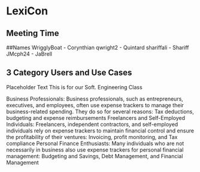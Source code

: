 # LexiCon 

## Meeting Time 

##Names
WrigglyBoat - Corynthian 
qwright2 - Quintard 
shariffali - Shariff
JMcph24 - JaBrell

## 3 Category Users and Use Cases
Placeholder Text
This is for our Soft. Engineering Class

Business Professionals:
Business professionals, such as entrepreneurs, executives, and employees, often use expense trackers to manage their business-related spending. They do so for several reasons: Tax deductions, budgeting and expense reimbursements 
Freelancers and Self-Employed Individuals:
Freelancers, independent contractors, and self-employed individuals rely on expense trackers to maintain financial control and ensure the profitability of their ventures: Invoicing, profit monitoring, and Tax compliance 
Personal Finance Enthusiasts:
Many individuals who are not necessarily in business also use expense trackers for personal financial management: Budgeting and Savings, Debt Management, and Financial Management
